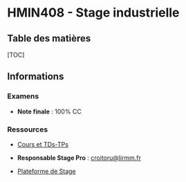 # HMIN408 - Stage industrielle

## Table des matières

[TOC]

## Informations

### Examens

- **Note finale** : 100% CC

### Ressources

- [Cours et TDs-TPs](https://www.lirmm.fr/~wpuech/enseignement/master_informatique/HMIN402_Securite_Informatique/)
- **Responsable Stage Pro** : croitoru@lirmm.fr

- [Plateforme de Stage](https://stagefds.univ-montp2.fr)

